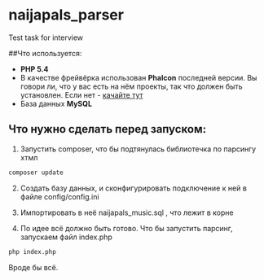 # naijapals_parser
Test task for interview

##Что используется:
- **PHP 5.4**
- В качестве фрейвёрка использован **Phalcon** последней версии. Вы говори ли, что у вас есть на нём проекты, так что должен быть установлен. Если нет - [качайте тут](https://www.phalconphp.com/ru/download)
- База данных **MySQL**

## Что нужно сделать перед запуском:

1) Запустить composer, что бы подтянулась библиотечка по парсингу хтмл
```bash
composer update
```

2) Создать базу данных, и сконфигурировать подключение к ней в файле config/config.ini

3) Импортировать в неё naijapals_music.sql , что лежит в корне

4) По идее всё должно быть готово. Что бы запустить парсинг, запускаем файл index.php

```bash
php index.php
```

Вроде бы всё.